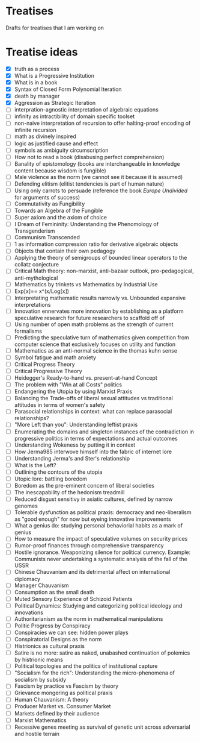 # Treatises
Drafts for treatises that I am working on

# Treatise ideas
- [X] truth as a process
- [X] What is a Progressive Institution
- [X] What is in a book
- [X] Syntax of Closed Form Polynomial Iteration
- [X] death by manager
- [X] Aggression as Strategic Iteration
- [ ] interpration-agnostic interpretation of algebraic equations
- [ ] infinity as intractibility of domain specific toolset
- [ ] non-naive interpretation of recursion to offer halting-proof encoding of infinite recursion
- [ ] math as divinely inspired
- [ ] logic as justified cause and effect
- [ ] symbols as ambiguity circumscription
- [ ] How not to read a book (disabusing perfect comprehension)
- [ ] Banality of epistomology (books are interchangeable in knowledge content because wisdom is fungible)
- [ ] Male violence as the norm (we cannot see it because it is assumed)
- [ ] Defending elitism (elitist tendencies is part of human nature)
- [ ] Using only carrots to persuade (reference the book *Europe Undivided* for arguments of success)
- [ ] Commutativity as Fungibility
- [ ] Towards an Algebra of the Fungible
- [ ] Super axiom and the axiom of choice
- [ ] I Dream of Femininity: Understanding the Phenomology of Transgenderism
- [ ] Communism Transcended
- [ ] 1 as information compression ratio for derivative algebraic objects
- [ ] Objects that contain their own pedagogy
- [ ] Applying the theory of semigroups of bounded linear operators to the collatz conjecture
- [ ] Critical Math theory: non-marxist, anti-bazaar outlook, pro-pedagogical, anti-mythological
- [ ] Mathematics by trinkets vs Mathematics by Industrial Use
- [ ] Exp[x]== x^(x/Log[x])
- [ ] Interpretating mathematic results narrowly vs. Unbounded expansive interpretations
- [ ] Innovation ennervates more innovation by establishing as a platform speculative research for future researchers to scaffold off of
- [ ] Using number of open math problems as the strength of current formalisms
- [ ] Predicting the speculative turn of mathematics given competition from computer science that exclusively focuses on utility and function
- [ ] Mathematics as an anti-normal science in the thomas kuhn sense
- [ ] Symbol fatigue and math anxiety
- [ ] Critical Progress Theory
- [ ] Critical Progressive Theory
- [ ] Heidegger's Ready-to-hand vs. present-at-hand Concept
- [ ] The problem with "Win at all Costs" politics
- [ ] Endangering the Utopia by using Marxist Praxis
- [ ] Balancing the Trade-offs of liberal sexual attitudes vs traditional attitudes in terms of women's safety
- [ ] Parasocial relationships in context: what can replace parasocial relationships?
- [ ] "More Left than you": Understanding leftist praxis
- [ ] Enumerating the domains and singleton instances of the contradiction in progressive politics in terms of expectations and actual outcomes
- [ ] Understanding Wokeness by putting it in context
- [ ] How Jerma985 interwove himself into the fabric of internet lore
- [ ] Understanding Jerma's and Ster's relationship
- [ ] What is the Left?
- [ ] Outlining the contours of the utopia
- [ ] Utopic lore: battling boredom
- [ ] Boredom as the pre-eminent concern of liberal societies
- [ ] The inescapability of the hedonism treadmill
- [ ] Reduced disgust sensitivy in asiatic cultures, defined by narrow genomes
- [ ] Tolerable dysfunction as political praxis: democracy and neo-liberalism as "good enough" for now but eyeing innovative improvements
- [ ] What a genius do: studying personal behaviorial habits as a mark of genius
- [ ] How to measure the impact of speculative volumes on security prices
- [ ] Rumor-proof finances through comprehensive transparency
- [ ] Hostile ignorance. Weaponizing silence for political currency. Example: Communists never undertaking a systematic analysis of the fall of the USSR
- [ ] Chinese Chauvanism and its detrimental affect on international diplomacy
- [ ] Manager Chauvanism
- [ ] Consumption as the small death
- [ ] Muted Sensory Experience of Schizoid Patients
- [ ] Political Dynamics: Studying and categorizing political ideology and innovations
- [ ] Authoritarianism as the norm in mathematical manipulations
- [ ] Politic Progress by Conspiracy
- [ ] Conspiracies we can see: hidden power plays
- [ ] Conspiratorial Designs as the norm
- [ ] Histrionics as cultural praxis
- [ ] Satire is no more: satire as naked, unabashed continuation of polemics by histrionic means
- [ ] Political topologies and the politics of institutional capture
- [ ] "Socialism for the rich": Understanding the micro-phenomena of socialism by subsidy
- [ ] Fascism by practice vs Fascism by theory
- [ ] Grievance mongering as political praxis
- [ ] Human Chauvanism: A theory
- [ ] Producer Market vs. Consumer Market
- [ ] Markets defined by their audience
- [ ] Marxist Mathematics
- [ ] Recessive genes meeting as survival of genetic unit across adversarial and hostile terrain

